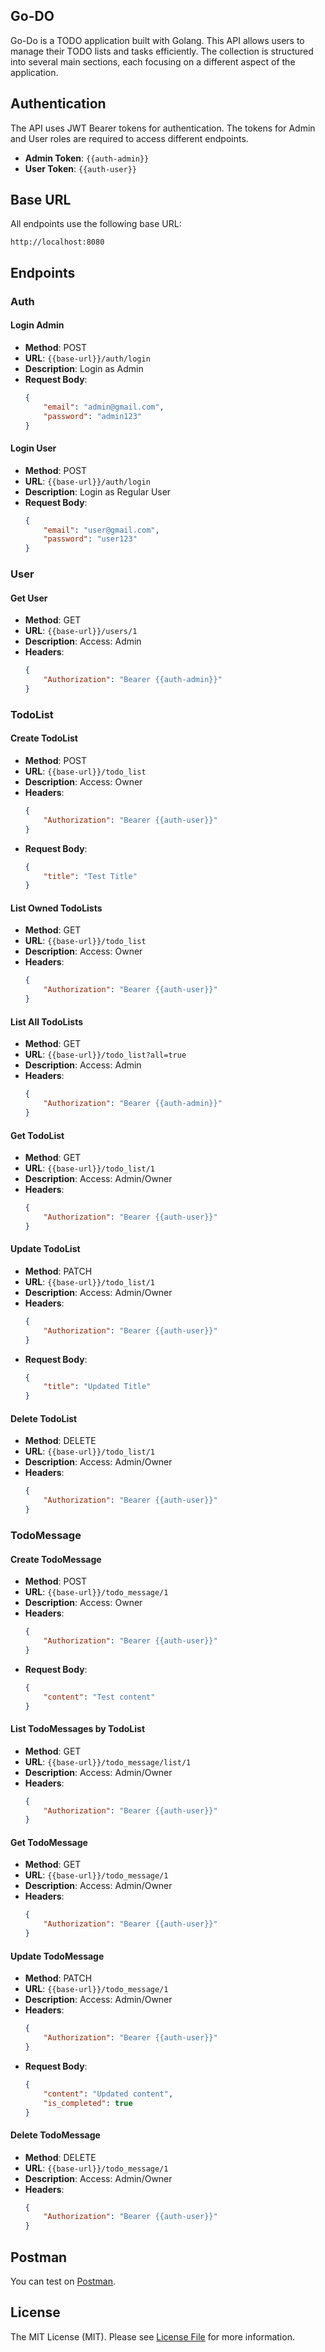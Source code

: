 ## Go-DO

Go-Do is a TODO application built with Golang. This API allows users to manage their TODO lists and tasks efficiently. The collection is structured into several main sections, each focusing on a different aspect of the application.

## Authentication

The API uses JWT Bearer tokens for authentication. The tokens for Admin and User roles are required to access different endpoints.

- **Admin Token**: `{{auth-admin}}`
- **User Token**: `{{auth-user}}`

## Base URL

All endpoints use the following base URL:
```
http://localhost:8080
```

## Endpoints

### Auth

#### Login Admin

- **Method**: POST
- **URL**: `{{base-url}}/auth/login`
- **Description**: Login as Admin
- **Request Body**:
  ```json
  {
      "email": "admin@gmail.com",
      "password": "admin123"
  }
  ```

#### Login User

- **Method**: POST
- **URL**: `{{base-url}}/auth/login`
- **Description**: Login as Regular User
- **Request Body**:
  ```json
  {
      "email": "user@gmail.com",
      "password": "user123"
  }
  ```

### User

#### Get User

- **Method**: GET
- **URL**: `{{base-url}}/users/1`
- **Description**: Access: Admin
- **Headers**:
  ```json
  {
      "Authorization": "Bearer {{auth-admin}}"
  }
  ```

### TodoList

#### Create TodoList

- **Method**: POST
- **URL**: `{{base-url}}/todo_list`
- **Description**: Access: Owner
- **Headers**:
  ```json
  {
      "Authorization": "Bearer {{auth-user}}"
  }
  ```
- **Request Body**:
  ```json
  {
      "title": "Test Title"
  }
  ```

#### List Owned TodoLists

- **Method**: GET
- **URL**: `{{base-url}}/todo_list`
- **Description**: Access: Owner
- **Headers**:
  ```json
  {
      "Authorization": "Bearer {{auth-user}}"
  }
  ```

#### List All TodoLists

- **Method**: GET
- **URL**: `{{base-url}}/todo_list?all=true`
- **Description**: Access: Admin
- **Headers**:
  ```json
  {
      "Authorization": "Bearer {{auth-admin}}"
  }
  ```

#### Get TodoList

- **Method**: GET
- **URL**: `{{base-url}}/todo_list/1`
- **Description**: Access: Admin/Owner
- **Headers**:
  ```json
  {
      "Authorization": "Bearer {{auth-user}}"
  }
  ```

#### Update TodoList

- **Method**: PATCH
- **URL**: `{{base-url}}/todo_list/1`
- **Description**: Access: Admin/Owner
- **Headers**:
  ```json
  {
      "Authorization": "Bearer {{auth-user}}"
  }
  ```
- **Request Body**:
  ```json
  {
      "title": "Updated Title"
  }
  ```

#### Delete TodoList

- **Method**: DELETE
- **URL**: `{{base-url}}/todo_list/1`
- **Description**: Access: Admin/Owner
- **Headers**:
  ```json
  {
      "Authorization": "Bearer {{auth-user}}"
  }
  ```

### TodoMessage

#### Create TodoMessage

- **Method**: POST
- **URL**: `{{base-url}}/todo_message/1`
- **Description**: Access: Owner
- **Headers**:
  ```json
  {
      "Authorization": "Bearer {{auth-user}}"
  }
  ```
- **Request Body**:
  ```json
  {
      "content": "Test content"
  }
  ```

#### List TodoMessages by TodoList

- **Method**: GET
- **URL**: `{{base-url}}/todo_message/list/1`
- **Description**: Access: Admin/Owner
- **Headers**:
  ```json
  {
      "Authorization": "Bearer {{auth-user}}"
  }
  ```

#### Get TodoMessage

- **Method**: GET
- **URL**: `{{base-url}}/todo_message/1`
- **Description**: Access: Admin/Owner
- **Headers**:
  ```json
  {
      "Authorization": "Bearer {{auth-user}}"
  }
  ```

#### Update TodoMessage

- **Method**: PATCH
- **URL**: `{{base-url}}/todo_message/1`
- **Description**: Access: Admin/Owner
- **Headers**:
  ```json
  {
      "Authorization": "Bearer {{auth-user}}"
  }
  ```
- **Request Body**:
  ```json
  {
      "content": "Updated content",
      "is_completed": true
  }
  ```

#### Delete TodoMessage

- **Method**: DELETE
- **URL**: `{{base-url}}/todo_message/1`
- **Description**: Access: Admin/Owner
- **Headers**:
  ```json
  {
      "Authorization": "Bearer {{auth-user}}"
  }
  ```

## Postman

You can test on [Postman](https://www.postman.com/grey-trinity-401646/workspace/api-docs/collection/10662426-e31a49f5-8df2-4126-b980-08a6f7188ee2).



## License

The MIT License (MIT). Please see [License File](LICENSE) for more information.

